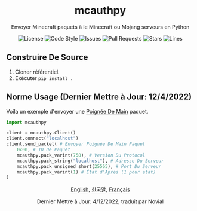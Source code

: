 <div align="center">
    <h1>mcauthpy</h1>
    <p>Envoyer Minecraft paquets à le Minecraft ou Mojang serveurs en Python</p>
    <img src="https://img.shields.io/github/license/novialriptide/mcauthpy" alt="License">
    <img src="https://img.shields.io/badge/code%20style-black-000000.svg" alt="Code Style">
    <img src="https://img.shields.io/github/issues/novialriptide/mcauthpy" alt="Issues">
    <img src="https://img.shields.io/github/issues-pr/novialriptide/mcauthpy" alt="Pull Requests">
    <img src="https://img.shields.io/github/stars/novialriptide/mcauthpy" alt="Stars">
    <img src="https://img.shields.io/tokei/lines/github/novialriptide/mcauthpy" alt="Lines">
</div>

## Construire De Source
1. Cloner référentiel.
2. Exécuter `pip install .`

## Norme Usage (Dernier Mettre à Jour: 12/4/2022)
Voila un exemple d'envoyer une [Poignée De Main](https://wiki.vg/Protocol#Handshake) paquet.
```python
import mcauthpy

client = mcauthpy.Client()
client.connect("localhost")
client.send_packet( # Envoyer Poignée De Main Paquet
    0x00, # ID De Paquet
    mcauthpy.pack_varint(758), # Version Du Protocol
    mcauthpy.pack_string("localhost"), # Adresse Du Serveur
    mcauthpy.pack_unsigned_short(25565), # Port Du Serveur
    mcauthpy.pack_varint(1) # État d'Après (1 pour état)
)
```

<div align="center">
    <p>
        <a href="https://github.com/novialriptide/mcauthpy#readme">English</a>,
        <a href="https://github.com/novialriptide/mcauthpy/blob/main/.github/README.ko.md">한국말</a>,
        <a href="https://github.com/novialriptide/mcauthpy/blob/main/.github/README.fr.md">Français</a>
    </p>
    <p>Dernier Mettre à Jour: 4/12/2022, traduit par Novial</p>
</div>
